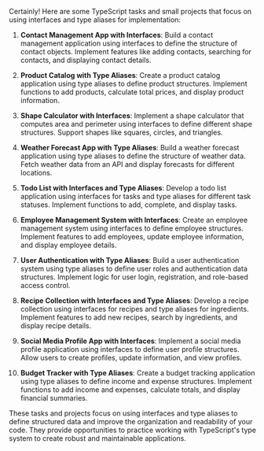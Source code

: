 Certainly! Here are some TypeScript tasks and small projects that focus on using interfaces and type aliases for implementation:

1. **Contact Management App with Interfaces**:
   Build a contact management application using interfaces to define the structure of contact objects. Implement features like adding contacts, searching for contacts, and displaying contact details.

2. **Product Catalog with Type Aliases**:
   Create a product catalog application using type aliases to define product structures. Implement functions to add products, calculate total prices, and display product information.

3. **Shape Calculator with Interfaces**:
   Implement a shape calculator that computes area and perimeter using interfaces to define different shape structures. Support shapes like squares, circles, and triangles.

4. **Weather Forecast App with Type Aliases**:
   Build a weather forecast application using type aliases to define the structure of weather data. Fetch weather data from an API and display forecasts for different locations.

5. **Todo List with Interfaces and Type Aliases**:
   Develop a todo list application using interfaces for tasks and type aliases for different task statuses. Implement functions to add, complete, and display tasks.

6. **Employee Management System with Interfaces**:
   Create an employee management system using interfaces to define employee structures. Implement features to add employees, update employee information, and display employee details.

7. **User Authentication with Type Aliases**:
   Build a user authentication system using type aliases to define user roles and authentication data structures. Implement logic for user login, registration, and role-based access control.

8. **Recipe Collection with Interfaces and Type Aliases**:
   Develop a recipe collection using interfaces for recipes and type aliases for ingredients. Implement features to add new recipes, search by ingredients, and display recipe details.

9. **Social Media Profile App with Interfaces**:
   Implement a social media profile application using interfaces to define user profile structures. Allow users to create profiles, update information, and view profiles.

10. **Budget Tracker with Type Aliases**:
    Create a budget tracking application using type aliases to define income and expense structures. Implement functions to add income and expenses, calculate totals, and display financial summaries.

These tasks and projects focus on using interfaces and type aliases to define structured data and improve the organization and readability of your code. They provide opportunities to practice working with TypeScript's type system to create robust and maintainable applications.
